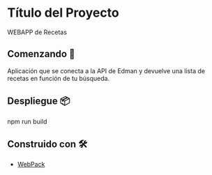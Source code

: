 # Título del Proyecto

WEBAPP de Recetas

## Comenzando 🚀

Aplicación que se conecta a la API de Edman y devuelve una lista de recetas en función de tu búsqueda.

## Despliegue 📦

npm run build

## Construido con 🛠️

* [WebPack](https://webpack.js.org/guides/) 